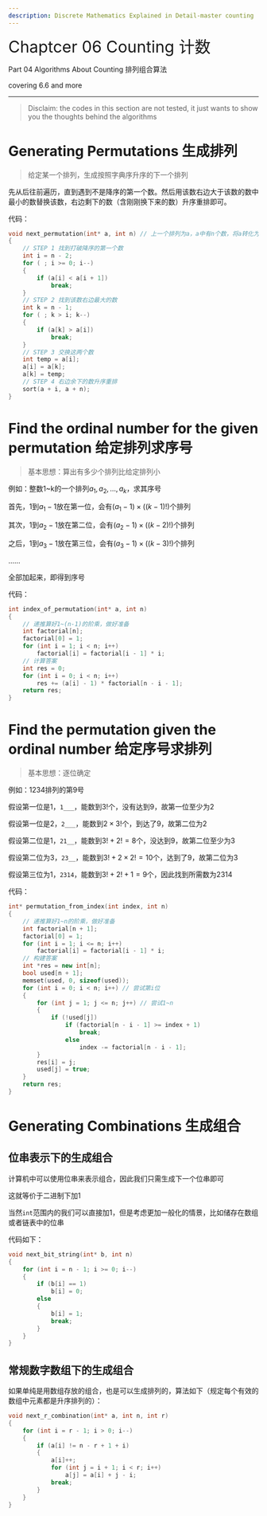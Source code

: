 ```yaml
---
description: Discrete Mathematics Explained in Detail-master counting
---
```


<font size=6>Chaptcer 06 Counting 计数</font>

Part 04 Algorithms About Counting 排列组合算法

covering 6.6 and more

------

> Disclaim: the codes in this section are not tested, it just wants to show you the thoughts behind the algorithms

# Generating Permutations 生成排列

> 给定某一个排列，生成按照字典序升序的下一个排列

先从后往前遍历，直到遇到不是降序的第一个数。然后用该数右边大于该数的数中最小的数替换该数，右边剩下的数（含刚刚换下来的数）升序重排即可。

代码：

```c++
void next_permutation(int* a, int n) // 上一个排列为a，a中有n个数，将a转化为下一个排列
{
    // STEP 1 找到打破降序的第一个数
    int i = n - 2;
    for ( ; i >= 0; i--)
    {
        if (a[i] < a[i + 1])
            break;
    }
    // STEP 2 找到该数右边最大的数
    int k = n - 1;
    for ( ; k > i; k--)
    {
        if (a[k] > a[i])
            break;
    }
    // STEP 3 交换这两个数
    int temp = a[i];
    a[i] = a[k];
    a[k] = temp;
    // STEP 4 右边余下的数升序重排
    sort(a + i, a + n);
}
```

# Find the ordinal number for the given permutation 给定排列求序号

> 基本思想：算出有多少个排列比给定排列小

例如：整数1~k的一个排列$a_1,a_2,…,a_k$，求其序号

首先，1到$a_1-1$放在第一位，会有$(a_1-1)\times((k-1)!)$个排列

其次，1到$a_2-1$放在第二位，会有$(a_2-1)\times((k-2)!)$个排列

之后，1到$a_3-1$放在第三位，会有$(a_3-1)\times((k-3)!)$个排列

……

全部加起来，即得到序号

代码：

```c++
int index_of_permutation(int* a, int n)
{
    // 递推算好1~(n-1)的阶乘，做好准备
    int factorial[n];
    factorial[0] = 1;
    for (int i = 1; i < n; i++)
        factorial[i] = factorial[i - 1] * i;
    // 计算答案
    int res = 0;
    for (int i = 0; i < n; i++)
        res += (a[i] - 1) * factorial[n - i - 1];
    return res;
}
```

# Find the permutation given the ordinal number 给定序号求排列

> 基本思想：逐位确定

例如：1234排列的第9号

假设第一位是1，`1___`，能数到$3!$个，没有达到9，故第一位至少为2

假设第一位是2，`2___`，能数到$2\times 3!$个，到达了9，故第二位为2

假设第二位是1，`21__`，能数到$3!+2!=8$个，没达到9，故第二位至少为3

假设第二位为3，`23__`，能数到$3!+2\times 2!=10$个，达到了9，故第二位为3

假设第三位为1，`2314`，能数到$3!+2!+1=9$个，因此找到所需数为2314

代码：

```c++
int* permutation_from_index(int index, int n)
{
    // 递推算好1~n的阶乘，做好准备
    int factorial[n + 1];
    factorial[0] = 1;
    for (int i = 1; i <= n; i++)
        factorial[i] = factorial[i - 1] * i;
    // 构建答案
    int *res = new int[n];
    bool used[n + 1];
    memset(used, 0, sizeof(used));
    for (int i = 0; i < n; i++) // 尝试第i位
    {
        for (int j = 1; j <= n; j++) // 尝试1~n
        {
            if (!used[j])
                if (factorial[n - i - 1] >= index + 1)
                    break;
            	else
                    index -= factorial[n - i - 1];
        }
        res[i] = j;
        used[j] = true;
    }
    return res;
}
```

# Generating Combinations 生成组合

## 位串表示下的生成组合

计算机中可以使用位串来表示组合，因此我们只需生成下一个位串即可

这就等价于二进制下加1

当然`int`范围内的我们可以直接加1，但是考虑更加一般化的情景，比如储存在数组或者链表中的位串

代码如下：

```c++
void next_bit_string(int* b, int n)
{
    for (int i = n - 1; i >= 0; i--)
    {
        if (b[i] == 1)
            b[i] = 0;
        else
        {
            b[i] = 1;
            break;
        }
    }
}
```

## 常规数字数组下的生成组合

如果单纯是用数组存放的组合，也是可以生成排列的，算法如下（规定每个有效的数组中元素都是升序排列的）：

```c++
void next_r_combination(int* a, int n, int r)
{
    for (int i = r - 1; i > 0; i--)
    {
        if (a[i] != n - r + 1 + i)
        {
            a[i]++;
            for (int j = i + 1; i < r; i++)
                a[j] = a[i] + j - i;
            break;
        }
    }
}
```

